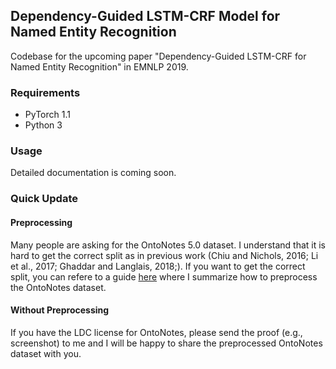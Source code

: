 ## Dependency-Guided LSTM-CRF Model for Named Entity Recognition

Codebase for the upcoming paper "Dependency-Guided LSTM-CRF for Named Entity Recognition" in EMNLP 2019.

### Requirements
* PyTorch 1.1
* Python 3

### Usage

Detailed documentation is coming soon.


### Quick Update

#### Preprocessing
Many people are asking for the OntoNotes 5.0 dataset. 
I understand that it is hard to get the correct split as in previous work (Chiu and Nichols, 2016; Li et al., 2017; Ghaddar and Langlais, 2018;).
If you want to get the correct split, you can refere to a guide [here](https://github.com/allanj/pytorch_lstmcrf/blob/master/docs/benchmark.md) where 
I summarize how to preprocess the OntoNotes dataset.

#### Without Preprocessing
If you have the LDC license for OntoNotes, please send the proof (e.g., screenshot) to me and I will be happy to share the 
preprocessed OntoNotes dataset with you.
 